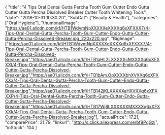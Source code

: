 {
	"title": "4 Tips Oral Dental Gutta Percha Tooth Gum Cutter Endo Gutta Cutter Gutta Percha Dissolved Breaker Cutter Tooth Whitening Tools",
	"date": "2018-10-31 10:30:20",
	"SubCat": ["Beauty & Health"],
	"categories": ["Oral Hygiene"],
	"thumbnailImage": "https://ae01.alicdn.com/kf/HTB1WdvmNpXXXXXeXXXXq6xXFXXX7/4-Tips-Oral-Dental-Gutta-Percha-Tooth-Gum-Cutter-Endo-Gutta-Cutter-Gutta-Percha-Dissolved-Breaker.jpg_220x220.jpg",
	"BigImage": ["https://ae01.alicdn.com/kf/HTB1WdvmNpXXXXXeXXXXq6xXFXXX7/4-Tips-Oral-Dental-Gutta-Percha-Tooth-Gum-Cutter-Endo-Gutta-Cutter-Gutta-Percha-Dissolved-Breaker.jpg","https://ae01.alicdn.com/kf/HTB1aHL2LXXXXXcMXXXXq6xXFXXXI/4-Tips-Oral-Dental-Gutta-Percha-Tooth-Gum-Cutter-Endo-Gutta-Cutter-Gutta-Percha-Dissolved-Breaker.jpg","https://ae01.alicdn.com/kf/HTB1bAm.OpXXXXbhXVXXq6xXFXXXx/4-Tips-Oral-Dental-Gutta-Percha-Tooth-Gum-Cutter-Endo-Gutta-Cutter-Gutta-Percha-Dissolved-Breaker.jpg","https://ae01.alicdn.com/kf/HTB142jKLXXXXXaHXVXXq6xXFXXXP/4-Tips-Oral-Dental-Gutta-Percha-Tooth-Gum-Cutter-Endo-Gutta-Cutter-Gutta-Percha-Dissolved-Breaker.jpg","https://ae01.alicdn.com/kf/HTB17Wj8LXXXXXXMXXXXq6xXFXXXk/4-Tips-Oral-Dental-Gutta-Percha-Tooth-Gum-Cutter-Endo-Gutta-Cutter-Gutta-Percha-Dissolved-Breaker.jpg"],
	"actualPrice": 17.21,
	"comparePrice": 21.79,
	"linkurl": "http://s.click.aliexpress.com/e/bf9PgGzi",
	"inStock": 104
}
